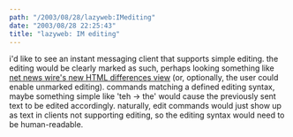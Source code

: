 ```yaml
---
path: "/2003/08/28/lazyweb:IMediting" 
date: "2003/08/28 22:25:43" 
title: "lazyweb: IM editing" 
---
```

<p>i'd like to see an instant messaging client that supports simple editing. the editing would be clearly marked as such, perhaps looking something like <a href="http://inessential.com/?comments=1&amp;postid=2607">net news wire's new HTML differences view</a> (or, optionally, the user could enable unmarked editing). commands matching a defined editing syntax, maybe something simple like 'teh -> the' would cause the previously sent text to be edited accordingly. naturally, edit commands would just show up as text in clients not supporting editing, so the editing syntax would need to be human-readable.</p>